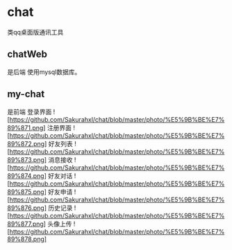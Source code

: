 # chat
类qq桌面版通讯工具

## chatWeb
是后端
使用mysql数据库。

## my-chat
是前端
登录界面
![https://github.com/Sakurahxl/chat/blob/master/photo/%E5%9B%BE%E7%89%871.png]
注册界面
![https://github.com/Sakurahxl/chat/blob/master/photo/%E5%9B%BE%E7%89%872.png]
好友列表
![https://github.com/Sakurahxl/chat/blob/master/photo/%E5%9B%BE%E7%89%873.png]
消息接收
![https://github.com/Sakurahxl/chat/blob/master/photo/%E5%9B%BE%E7%89%874.png]
好友对话
![https://github.com/Sakurahxl/chat/blob/master/photo/%E5%9B%BE%E7%89%875.png]
好友申请
![https://github.com/Sakurahxl/chat/blob/master/photo/%E5%9B%BE%E7%89%876.png]
历史记录
![https://github.com/Sakurahxl/chat/blob/master/photo/%E5%9B%BE%E7%89%877.png]
头像上传
![https://github.com/Sakurahxl/chat/blob/master/photo/%E5%9B%BE%E7%89%878.png]




